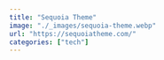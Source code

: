 ```yaml
---
title: "Sequoia Theme"
image: "./_images/sequoia-theme.webp"
url: "https://sequoiatheme.com/"
categories: ["tech"]
---
```

